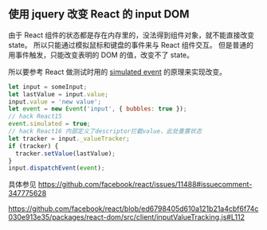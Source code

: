 ## 使用 jquery 改变 React 的 input DOM

由于 React 组件的状态都是存在内存里的，没法得到组件对象，就不能直接改变 state。
所以只能通过模拟鼠标和键盘的事件来与 React 组件交互。
但是普通的用事件触发，只能改变表明的 DOM 的值，改变不了 state。

所以要参考 React 做测试时用的 [simulated event](https://reactjs.org/docs/test-utils.html#simulate) 的原理来实现改变。

```js
let input = someInput;
let lastValue = input.value;
input.value = 'new value';
let event = new Event('input', { bubbles: true });
// hack React15
event.simulated = true;
// hack React16 内部定义了descriptor拦截value，此处重置状态
let tracker = input._valueTracker;
if (tracker) {
  tracker.setValue(lastValue);
}
input.dispatchEvent(event);
```

具体参见 https://github.com/facebook/react/issues/11488#issuecomment-347775628

https://github.com/facebook/react/blob/ed6798405d610a121b21a4cbf6f74c030e913e35/packages/react-dom/src/client/inputValueTracking.js#L112
